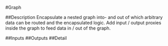 #Graph

##Description
Encapsulate a nested graph into- and out of which arbitrary data can be routed and the encapsulated logic. Add input / output proxies inside the graph to feed data in / out of the graph.

##Inputs
##Outputs
##Detail

